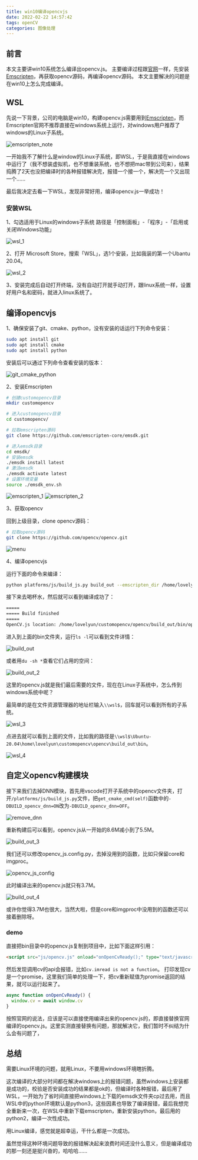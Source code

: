 ```yaml
---
title: win10编译opencvjs
date: 2022-02-22 14:57:42
tags: openCV
categories: 图像处理
---
```


## 前言
本文主要讲win10系统怎么编译出opencv.js。
主要编译过程跟[官网](https://docs.opencv.org/4.5.5/d4/da1/tutorial_js_setup.html)一样，先安装[Emscripten](https://emscripten.org/docs/getting_started/downloads.html)，再获取opencv源码，再编译opencv源码。
本文主要解决的问题是在win10上怎么完成编译。

## WSL
先说一下背景，公司的电脑是win10，构建opencv.js需要用到[Emscripten](https://emscripten.org/docs/getting_started/downloads.html)，而Emscripten官网不推荐直接在windows系统上运行，对windows用户推荐了windows的Linux子系统。

![emscripten_note](/img/opencv/emscripten_note.png)

一开始我不了解什么是window的Linux子系统，即WSL，于是我直接在windows中运行了（我不想装虚拟机，也不想重装系统，也不想把mac带到公司来），结果捣腾了2天也没把编译时的各种报错解决完，报错一个接一个，解决完一个又出现一个……

最后我决定去看一下WSL，发现非常好用，编译opencv.js一举成功！

### 安装WSL
1、勾选适用于Linux的windows子系统
路径是「控制面板」-「程序」-「启用或关闭Windows功能」

![wsl_1](/img/opencv/wsl_1.png)

2、打开 Microsoft Store，搜索「WSL」，选1个安装，比如我装的第一个Ubantu 20.04。

![wsl_2](/img/opencv/wsl_2.png)

3、安装完成后自动打开终端，没有自动打开就手动打开，跟linux系统一样，设置好用户名和密码，就进入linux系统了。

## 编译opencvjs
1、确保安装了git、cmake、python，没有安装的话运行下列命令安装：

```bash
sudo apt install git
sudo apt install cmake
sudo apt install python
```

安装后可以通过下列命令查看安装的版本：

![git_cmake_python](/img/opencv/git_cmake_python.png)

2、安装Emscripten

```bash
# 创建customopencv目录
mkdir customopencv

# 进入customopencv目录
cd customopencv/

# 拉取emscripten源码
git clone https://github.com/emscripten-core/emsdk.git

# 进入emsdk目录
cd emsdk/
# 安装emsdk
./emsdk install latest
# 激活emsdk
./emsdk activate latest
# 设置环境变量
source ./emsdk_env.sh
```

![emscripten_1](/img/opencv/emscripten_1.png)
![emscripten_2](/img/opencv/emscripten_2.png)

3、获取opencv

回到上级目录，clone opencv源码：

```bash
# 拉取opencv源码
git clone https://github.com/opencv/opencv.git
```

![menu](/img/opencv/menu.png)

4、编译opencvjs

运行下面的命令来编译：

```bash
python platforms/js/build_js.py build_out --emscripten_dir /home/lovelyun/customopencv/emsdk/upstream/emscripten --build_wasm --clean_build_dir
```

接下来去喝杯水，然后就可以看到编译成功了：

```bash
=====
===== Build finished
=====
OpenCV.js location: /home/lovelyun/customopencv/opencv/build_out/bin/opencv.js
```

进入到上面的bin文件夹，运行`ls -l`可以看到文件详情：

![build_out](/img/opencv/build_out.png)

或者用`du -sh *`查看它们占用的空间：

![build_out_2](/img/opencv/build_out_2.png)

这里的opencv.js就是我们最后需要的文件，现在在Linux子系统中，怎么传到windows系统中呢？

最简单的是在文件资源管理器的地址栏输入`\\wsl$`，回车就可以看到所有的子系统。

![wsl_3](/img/opencv/wsl_3.png)

点进去就可以看到上面的文件，比如我的路径是`\\wsl$\Ubuntu-20.04\home\lovelyun\customopencv\opencv\build_out\bin`。

![wsl_4](/img/opencv/wsl_4.png)

## 自定义opencv构建模块
接下来我们去掉DNN模块，首先用vscode打开子系统中的opencv文件夹，打开`/platforms/js/build_js.py`文件，把`get_cmake_cmd(self)`函数中的`-DBUILD_opencv_dnn=ON`改为`-DBUILD_opencv_dnn=OFF`。

![remove_dnn](/img/opencv/remove_dnn.png)

重新构建后可以看到，opencv.js从一开始的8.6M减小到了5.5M。

![build_out_3](/img/opencv/build_out_3.png)

我们还可以修改opencv_js.config.py，去掉没用到的函数，比如只保留core和imgproc。

![opencv_js_config](/img/opencv/opencv_js_config.png)

此时编译出来的opencv.js就只有3.7M。

![build_out_4](/img/opencv/build_out_4.png)

或许你觉得3.7M也很大，当然大啦，但是core和imgproc中没用到的函数还可以接着删除呀。

### demo
直接把bin目录中的opencv.js复制到项目中，比如下面这样引用：

```html
<script src="js/opencv.js" onload="onOpenCvReady();" type="text/javascript"></script>
```

然后发现调用cv的api会报错，比如`cv.imread is not a function`。
打印发现cv是一个promise，这里我们简单的处理一下，把cv重新赋值为promise返回的结果，就可以运行起来了。

```javascript
async function onOpenCvReady() {
  window.cv = await window.cv
}
```

按照官网的说法，应该是可以直接使用编译出来的opencv.js的，即直接替换官网编译的opencv.js。这里实测直接替换有问题，那就解决它，我们暂时不纠结为什么会有问题了，

## 总结
需要Linux环境的问题，就用Linux，不要用windows环境瞎折腾。

这次编译的大部分时间都在解决windows上的报错问题，虽然windows上安装都是成功的，校验是否安装成功的结果都是ok的，但编译时各种报错，最后用了WSL，一开始为了省时间直接把windows上下载的emsdk文件夹cp过去用，而且WSL中的python环境默认是python3，这些因素也导致了编译报错，最后我想完全重新来一次，在WSL中重新下载emscripten，重新安装python，最后用的python2，编译一次性成功。

用Linux编译，感觉就是超幸运，干什么都是一次成功。

虽然觉得这种环境问题导致的报错解决起来浪费时间还没什么意义，但是编译成功的那一刻还是挺兴奋的，哈哈哈……
